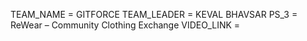 TEAM_NAME = GITFORCE
TEAM_LEADER = KEVAL BHAVSAR
PS_3 = ReWear – Community Clothing Exchange
VIDEO_LINK = 
